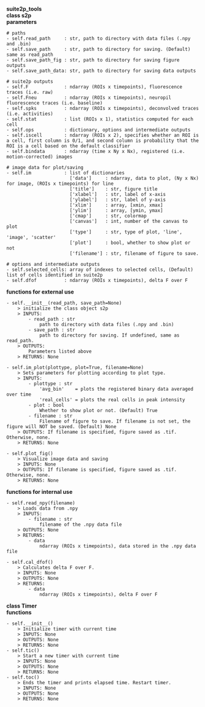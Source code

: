**suite2p_tools** <br>
**class s2p** <br>
**parameters** <br>
    
    # paths
    - self.read_path     : str, path to directory with data files (.npy and .bin)
    - self.save_path     : str, path to directory for saving. (Default) same as read_path
    - self.save_path_fig : str, path to directory for saving figure outputs
    - self.save_path_data: str, path to directory for saving data outputs

    # suite2p outputs
    - self.F             : ndarray (ROIs x timepoints), fluorescence traces (i.e. raw)
    - self.Fneu          : ndarray (ROIs x timepoints), neuropil fluorescence traces (i.e. baseline)
    - self.spks          : ndarray (ROIs x timepoints), deconvolved traces (i.e. activities)
    - self.stat          : list (ROIs x 1), statistics computed for each cell
    - self.ops           : dictionary, options and intermediate outputs
    - self.iscell        : ndarray (ROIs x 2), specifies whether an ROI is a cell, first column is 0/1, and second column is probability that the ROI is a cell based on the default classifier
    - self.bindata       : ndarray (time x Ny x Nx), registered (i.e. motion-corrected) images

    # image data for plot/saving
    - self.im            : list of dictionaries
                           ['data']     : ndarray, data to plot, (Ny x Nx) for image, (ROIs x timepoints) for line
                           ['title']    : str, figure title
                           ['xlabel']   : str, label of x-axis
                           ['ylabel']   : str, label of y-axis
                           ['xlim']     : array, [xmin, xmax]
                           ['ylim']     : array, [ymin, ymax]
                           ['cmap']     : str, colormap
                           ['canvas']   : int, number of the canvas to plot
                           ['type']     : str, type of plot, 'line', 'image', 'scatter'
                           ['plot']     : bool, whether to show plot or not
                           ['filename'] : str, filename of figure to save.

    # options and intermediate outputs
    - self.selected_cells: array of indexes to selected cells, (Default) list of cells identified in suite2p
    - self.dfof          : ndarray (ROIs x timepoints), delta F over F


**functions for external use** <br>
    
    - self.__init__(read_path, save_path=None)
        > initialize the class object s2p
        > INPUTS:
            - read_path : str
                path to directory with data files (.npy and .bin)
            - save_path : str
                path to directory for saving. If undefined, same as read_path.
        > OUTPUTS:
            Parameters listed above
        > RETURNS: None

    - self.im_plot(plottype, plot=True, filename=None)
        > Sets parameters for plotting according to plot type.
        > INPUTS:
            - plottype : str
                'avg_bin'    = plots the registered binary data averaged over time
                'real_cells' = plots the real cells in peak intensity
            - plot : bool
                Whether to show plot or not. (Default) True
            - filename : str
                Filename of figure to save. If filename is not set, the figure will NOT be saved. (Default) None
        > OUTPUTS: If filename is specified, figure saved as .tif. Otherwise, none.
        > RETURNS: None

    - self.plot_fig()
        > Visualize image data and saving
        > INPUTS: None
        > OUTPUTS: If filename is specified, figure saved as .tif. Otherwise, none.
        > RETURNS: None

**functions for internal use** <br>
    
    - self.read_npy(filename)
        > Loads data from .npy
        > INPUTS:
            - filename : str
                filename of the .npy data file
        > OUTPUTS: None
        > RETURNS:
            - data
                ndarray (ROIs x timepoints), data stored in the .npy data file

    - self.cal_dfof()
        > Calculates delta F over F.
        > INPUTS: None
        > OUTPUTS: None
        > RETURNS:
            - data
                ndarray (ROIs x timepoints), delta F over F


**class Timer** <br>
**functions**
    
    - self.__init__()
        > Initialize timer with current time
        > INPUTS: None
        > OUTPUTS: None
        > RETURNS: None
    - self.tic()
        > Start a new timer with current time
        > INPUTS: None
        > OUTPUTS: None
        > RETURNS: None
    - self.toc()
        > Ends the timer and prints elapsed time. Restart timer.
        > INPUTS: None
        > OUTPUTS: None
        > RETURNS: None

